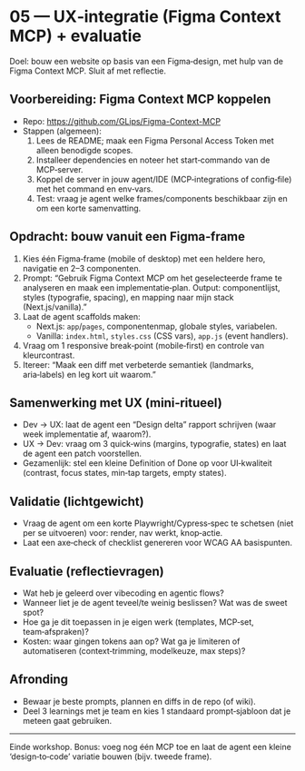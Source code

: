 # 05 — UX‑integratie (Figma Context MCP) + evaluatie

Doel: bouw een website op basis van een Figma‑design, met hulp van de Figma Context MCP. Sluit af met reflectie.

## Voorbereiding: Figma Context MCP koppelen
- Repo: https://github.com/GLips/Figma-Context-MCP
- Stappen (algemeen):
  1) Lees de README; maak een Figma Personal Access Token met alleen benodigde scopes.
  2) Installeer dependencies en noteer het start‑commando van de MCP‑server.
  3) Koppel de server in jouw agent/IDE (MCP‑integrations of config‑file) met het command en env‑vars.
  4) Test: vraag je agent welke frames/components beschikbaar zijn en om een korte samenvatting.

## Opdracht: bouw vanuit een Figma‑frame
1) Kies één Figma‑frame (mobile of desktop) met een heldere hero, navigatie en 2–3 componenten.
2) Prompt: “Gebruik Figma Context MCP om het geselecteerde frame te analyseren en maak een implementatie‑plan. Output: componentlijst, styles (typografie, spacing), en mapping naar mijn stack (Next.js/vanilla).”
3) Laat de agent scaffolds maken:
   - Next.js: `app`/`pages`, componentenmap, globale styles, variabelen.
   - Vanilla: `index.html`, `styles.css` (CSS vars), `app.js` (event handlers).
4) Vraag om 1 responsive break‑point (mobile‑first) en controle van kleurcontrast.
5) Itereer: “Maak een diff met verbeterde semantiek (landmarks, aria‑labels) en leg kort uit waarom.”

## Samenwerking met UX (mini‑ritueel)
- Dev → UX: laat de agent een “Design delta” rapport schrijven (waar week implementatie af, waarom?).
- UX → Dev: vraag om 3 quick‑wins (margins, typografie, states) en laat de agent een patch voorstellen.
- Gezamenlijk: stel een kleine Definition of Done op voor UI‑kwaliteit (contrast, focus states, min‑tap targets, empty states).

## Validatie (lichtgewicht)
- Vraag de agent om een korte Playwright/Cypress‑spec te schetsen (niet per se uitvoeren) voor: render, nav werkt, knop‑actie.
- Laat een axe‑check of checklist genereren voor WCAG AA basispunten.

## Evaluatie (reflectievragen)
- Wat heb je geleerd over vibecoding en agentic flows?
- Wanneer liet je de agent teveel/te weinig beslissen? Wat was de sweet spot?
- Hoe ga je dit toepassen in je eigen werk (templates, MCP‑set, team‑afspraken)?
- Kosten: waar gingen tokens aan op? Wat ga je limiteren of automatiseren (context‑trimming, modelkeuze, max steps)?

## Afronding
- Bewaar je beste prompts, plannen en diffs in de repo (of wiki).
- Deel 3 learnings met je team en kies 1 standaard prompt‑sjabloon dat je meteen gaat gebruiken.

---

Einde workshop. Bonus: voeg nog één MCP toe en laat de agent een kleine ‘design‑to‑code’ variatie bouwen (bijv. tweede frame).
